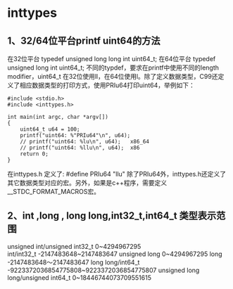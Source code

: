 # inttypes

## 1、32/64位平台printf uint64的方法
在32位平台 typedef unsigned long long int  uint64_t;
在64位平台 typedef unsigned long int   uint64_t;
不同的typdef，要求在printf中使用不同的length modifier，uint64_t 在32位使用ll，在64位使用l。除了定义数据类型，C99还定义了相应数据类型的打印方式，使用PRIu64打印uint64，举例如下：
 
```
#include <stdio.h>
#include <inttypes.h>

int main(int argc, char *argv[])
{
    uint64_t u64 = 100;
    printf("uint64: %"PRIu64"\n", u64);
    // printf("uint64: %lu\n", u64);   x86_64
    // printf("uint64: %llu\n", u64);  x86
    return 0;
}
```
 

在inttypes.h 定义了: #define PRIu64 "llu"
除了PRIu64外，inttypes.h还定义了其它数据类型对应的宏。另外，如果是c++程序，需要定义__STDC_FORMAT_MACROS宏。
 
## 2、int ,long , long long,int32_t,int64_t 类型表示范围

unsigned   int/unsigned int32_t     0~4294967295   
int/int32_t     -2147483648~2147483647 
unsigned long 0~4294967295
long   -2147483648～2147483647
long long/int64_t  -9223372036854775808~9223372036854775807
unsigned long long/unsigned int64_t   0~18446744073709551615







